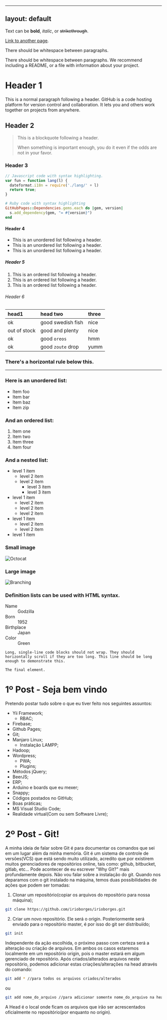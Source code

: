 
---
layout: default
---

Text can be **bold**, _italic_, or ~~strikethrough~~.

[Link to another page](./another-page.html).

There should be whitespace between paragraphs.

There should be whitespace between paragraphs. We recommend including a README, or a file with information about your project.

# Header 1

This is a normal paragraph following a header. GitHub is a code hosting platform for version control and collaboration. It lets you and others work together on projects from anywhere.

## Header 2

> This is a blockquote following a header.
>
> When something is important enough, you do it even if the odds are not in your favor.

### Header 3

```js
// Javascript code with syntax highlighting.
var fun = function lang(l) {
  dateformat.i18n = require('./lang/' + l)
  return true;
}
```

```ruby
# Ruby code with syntax highlighting
GitHubPages::Dependencies.gems.each do |gem, version|
  s.add_dependency(gem, "= #{version}")
end
```

#### Header 4

*   This is an unordered list following a header.
*   This is an unordered list following a header.
*   This is an unordered list following a header.

##### Header 5

1.  This is an ordered list following a header.
2.  This is an ordered list following a header.
3.  This is an ordered list following a header.

###### Header 6

| head1        | head two          | three |
|:-------------|:------------------|:------|
| ok           | good swedish fish | nice  |
| out of stock | good and plenty   | nice  |
| ok           | good `oreos`      | hmm   |
| ok           | good `zoute` drop | yumm  |

### There's a horizontal rule below this.

* * *

### Here is an unordered list:

*   Item foo
*   Item bar
*   Item baz
*   Item zip

### And an ordered list:

1.  Item one
1.  Item two
1.  Item three
1.  Item four

### And a nested list:

- level 1 item
  - level 2 item
  - level 2 item
    - level 3 item
    - level 3 item
- level 1 item
  - level 2 item
  - level 2 item
  - level 2 item
- level 1 item
  - level 2 item
  - level 2 item
- level 1 item

### Small image

![Octocat](https://assets-cdn.github.com/images/icons/emoji/octocat.png)

### Large image

![Branching](https://guides.github.com/activities/hello-world/branching.png)


### Definition lists can be used with HTML syntax.

<dl>
<dt>Name</dt>
<dd>Godzilla</dd>
<dt>Born</dt>
<dd>1952</dd>
<dt>Birthplace</dt>
<dd>Japan</dd>
<dt>Color</dt>
<dd>Green</dd>
</dl>

```
Long, single-line code blocks should not wrap. They should horizontally scroll if they are too long. This line should be long enough to demonstrate this.
```

```
The final element.
```


# 1º Post - Seja bem vindo

Pretendo postar tudo sobre o que eu tiver feito nos seguintes assuntos:

 - Yii Framework;
   - RBAC;
 - Firebase;
 - Github Pages;
 - Git;
 - Manjaro Linux;
   - Instalação LAMPP;  
 - Hadoop;
 - Wordpress;
   - PWA;
   - Plugins;
 - Métodos jQuery;
 - BeerJS;
 - ERP;
 - Arduino e boards que eu mexer;
 - Snappy;
 - Códigos postados no GitHub;
 - Boas práticas;
 - MS Visual Studio Code;
 - Realidade virtual(Com ou sem Software Livre);

# 2º Post - Git!

A minha ideia de falar sobre Git é para documentar os comandos que sei em um lugar além da minha memória. Git é um sistema de controle de versões(VCS) que está sendo muito utilizado, acredito que por existirem muitos gerenciadores de repositórios online, tais como: github, bitbucket, gitlab, etc... Pode acontecer de eu escrever "Why Git?" mais profundamente depois.
  Não vou falar sobre a instalação do git.
  Quando nos deparamos com o git instalado na máquina, temos duas possibilidades de ações que podem ser tomadas:
  1. Clonar um repositório(copiar os arquivos do repositório para nossa máquina);
  ```sh
  git clone https://github.com/irioborges/irioborges.git
  ```
  2. Criar um novo repositório. Ele será o origin. Posteriormente será enviado para o repositório master, é por isso do git ser distribuiído;
  ```sh
  git init
  ```

  Independente da ação escolhida, o próximo passo com certeza será a alteração ou criação de arquivos. Em ambos os casos estaremos localmente em um repositório origin, pois o master estará em algum gerenciado de repositório. Após criados/alterados arquivos neste repositório, podemos adicionar estas criações/alterações na head através do comando:
  ```sh
  git add * //para todos os arquivos criados/alterados
  ```
ou
```sh
git add nome_do_arquivo //para adicionar somente nome_do_arquivo na head
```

A Head é o local onde ficam os arquivos que irão ser acrescentados oficialmente no repositório(por enquanto no origin).
